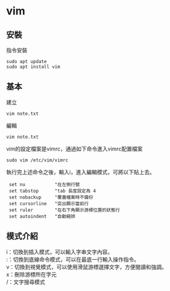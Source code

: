 # vim

## 安裝

指令安裝
```
sudo apt update
sudo apt install vim
```

## 基本

建立
```
vim note.txt
```

編輯
```
vim note.txt
```

vim的設定檔案是vimrc，通過如下命令進入vimrc配置檔案
```
sudo vim /etc/vim/vimrc
```
執行完上述命令之後，輸入i，進入編輯模式，可將以下貼上去。
```
 set nu           "在左側行號                                                
 set tabstop      "tab 長度設定為 4
 set nobackup     "覆蓋檔案時不備份
 set cursorline   "突出顯示當前行
 set ruler        "在右下角顯示游標位置的狀態行
 set autoindent   "自動縮排
```

## 模式介紹
i：切換到插入模式，可以輸入字串文字內容。  
:：切換到底線命令模式，可以在最底一行輸入操作指令。  
v：切換到視覺模式，可以使用滑鼠游標選擇文字，方便閱讀和強調。  
x：刪除游標所在字元  
/：文字搜尋模式